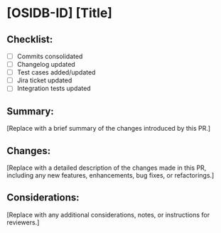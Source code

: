 # [OSIDB-ID] [Title]

## Checklist:

- [ ] Commits consolidated
- [ ] Changelog updated
- [ ] Test cases added/updated
- [ ] Jira ticket updated
- [ ] Integration tests updated

## Summary:

[Replace with a brief summary of the changes introduced by this PR.]

## Changes:

[Replace with a detailed description of the changes made in this PR, including any new features, enhancements, bug fixes, or refactorings.]

## Considerations:

[Replace with any additional considerations, notes, or instructions for reviewers.]

<!--- Remember to add the `Closes OSIDB-XXX` to link the jira task or the corresponding label -->
